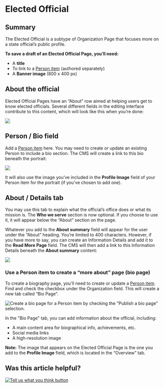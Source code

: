 # Elected Official

## Summary

The Elected Official is a subtype of Organization Page that focuses more on a state official’s public profile.

**To save a draft of an Elected Official Page, you’ll need:**

* A **title**
* To link to a [Person item](../person-items.md) \(authored separately\)
* A **Banner image** \(800 x 400 px\)

## About the official

Elected Official Pages have an “About” row aimed at helping users get to know elected officials. Several different fields in the editing interface contribute to this content, which will look like this when you’re done:

![](https://cdn-images-1.medium.com/max/1000/1*24beL6wjbzfc6v8ZC7CRKA.jpeg)

## Person / Bio field

Add a [Person item](../person-items.md) here. You may need to create or update an existing Person to include a bio section. The CMS will create a link to this bio beneath the portrait:

![](https://cdn-images-1.medium.com/max/800/1*9RLcw13BaG3cYCLjCHzoFQ.jpeg)

It will also use the image you’ve included in the **Profile Image** field of your Person item for the portrait \(if you’ve chosen to add one\).

## About / Details tab

You may use this tab to explain what the official’s office does or what its mission is. The **Who we serve** section is now optional. If you choose to use it, it will appear below the “About” section on the page.

Whatever you add to the **About summary** field will appear for the user under the “About” heading. You’re limited to 400 characters. However, if you have more to say, you can create an Information Details and add it to the **Read More Page** field. The CMS will then add a link to this Information Details beneath the **About summary** content:

![](https://cdn-images-1.medium.com/max/800/1*x_dqfVNYkRdBjcPTplahlg.jpeg)

### Use a Person item to create a “more about” page \(bio page\)

To create a biography page, you’ll need to create or update a [Person item](../person-items.md). Find and check the checkbox under the Organization field. This will create a new tab called “Bio Page”.

![Create a bio page for a Person item by checking the &quot;Publish a bio page&quot; selection.](https://github.com/gdesrosiers/TEST-mass.gov-KB/tree/5bf119f2287d7e493534e6cae69bdd08c0869d39/.gitbook/assets/person_bio-page_screenshot_marked%20%281%29.png)

In the "Bio Page" tab, you can add information about the official, including:

* A main content area for biographical info, achievements, etc.
* Social media links
* A high-resolution image

**Note:** The image that appears on the Elected Official Page is the one you add to the **Profile Image** field, which is located in the “Overview” tab.

## Was this article helpful?

[![Tell us what you think button](https://blobscdn.gitbook.com/v0/b/gitbook-28427.appspot.com/o/assets%2F-LJ04qJGAHkvdE13BfdG%2F-LSz77NBAwnSNpMPT3df%2F-LSz7xSmyKXltd4avaCt%2FKB%20survey%20button%20POC%202.png?alt=media&token=8d071cab-8b95-48a3-a332-13e3fc8d9f96)](https://massgov.formstack.com/forms/mass_gov_knowledge_base_feedback?article=elected-official)

